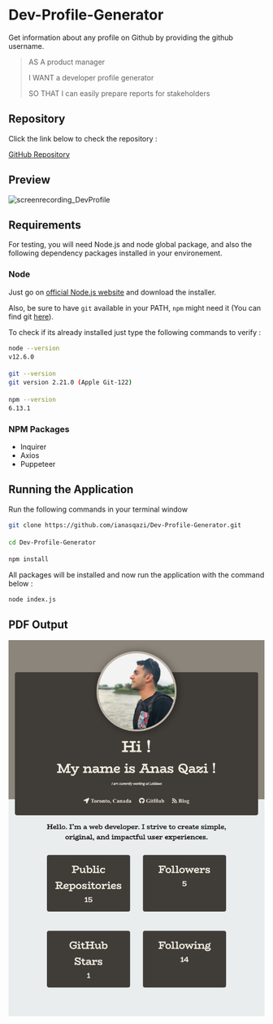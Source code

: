 # **Dev-Profile-Generator**
Get information about any profile on Github by providing the github username.

> AS A product manager
>
> I WANT a developer profile generator
>
> SO THAT I can easily prepare reports for stakeholders

## Repository 

Click the link below to check the repository :

[GitHub Repository](https://github.com/ianasqazi/Dev-Profile-Generator)

## Preview

![screenrecording_DevProfile](/sample/screenrecording_DevProfile.gif)

## Requirements

For testing, you will need Node.js and node global package, and also the following dependency packages installed in your environement.  

### Node

 Just go on [official Node.js website](https://nodejs.org/) and download the installer.

Also, be sure to have `git` available in your PATH, `npm` might need it (You can find git [here](https://git-scm.com/)).  

To check if its already installed just type the following commands to verify :

```bash
node --version
v12.6.0

git --version
git version 2.21.0 (Apple Git-122)

npm --version
6.13.1
```

### NPM Packages

- Inquirer
- Axios
- Puppeteer

## Running the Application

Run the following commands in your terminal window 

```bash
git clone https://github.com/ianasqazi/Dev-Profile-Generator.git

cd Dev-Profile-Generator

npm install
```

All packages will be installed and now run the application with the command below : 

```bash
node index.js
```

## PDF Output

![screenshot](sample/screenshot.png)
